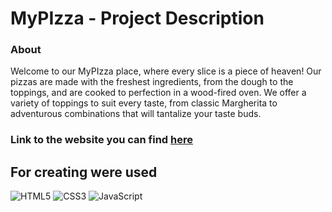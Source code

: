 # MyPIzza - Project Description <br>

### About<br/>

Welcome to our MyPIzza place, where every slice is a piece of heaven! Our pizzas are made with the freshest ingredients, from the dough to the toppings, and are cooked to perfection in a wood-fired oven. We offer a variety of toppings to suit every taste, from classic Margherita to adventurous combinations that will tantalize your taste buds. <br/>

### Link to the website you can find [here](https://github.com/PAZIUK#-websites)<br/>

## For creating were used<br/>

![HTML5](https://img.shields.io/badge/-HTML5-ffffff?style=for-the-badge&logo=html5)
![CSS3](https://img.shields.io/badge/-CSS3-264de4?style=for-the-badge&logo=css3)
![JavaScript](https://img.shields.io/badge/-JavaScript-ffffff?style=for-the-badge&logo=javascript)

